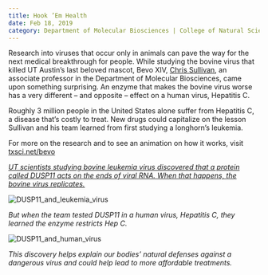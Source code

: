 ```yaml
--- 
title: Hook ’Em Health
date: Feb 18, 2019
category: Department of Molecular Biosciences | College of Natural Sciences
---
```


Research into viruses that occur only in animals can pave the way for the next medical breakthrough for people. While studying the bovine virus that killed UT Austin’s last beloved mascot, Bevo XIV, [Chris Sullivan](https://cns.utexas.edu/directory/item/16-molecular-biosciences/178-sullivan-christopher-s?Itemid=349), an associate professor in the Department of Molecular Biosciences, came upon something surprising. An enzyme that makes the bovine virus worse has a very different – and opposite – effect on a human virus, Hepatitis C. 

Roughly 3 million people in the United States alone suffer from Hepatitis C, a disease that’s costly to treat. New drugs could capitalize on the lesson Sullivan and his team learned from first studying a longhorn’s leukemia.

For more on the research and to see an animation on how it works, visit [txsci.net/bevo](http://txsci.net/bevo)

[_UT scientists studying bovine leukemia virus discovered that a protein called DUSP11 acts on the ends of viral RNA. When that happens, the bovine virus replicates._](http://txsci.net/bevo) 

![DUSP11_and_leukemia_virus](http://research.utexas.edu/showcase/assets/js/fileman/Uploads/DUSP11_and_leukemia-virus.jpg)

_But when the team tested DUSP11 in a human virus, Hepatitis C, they learned the enzyme restricts Hep C._

![DUSP11_and_human_virus](http://research.utexas.edu/showcase/assets/js/fileman/Uploads/DUSP11_and_human-virus.jpg)

_This discovery helps explain our bodies’ natural defenses against a dangerous virus and could help lead to more affordable treatments._